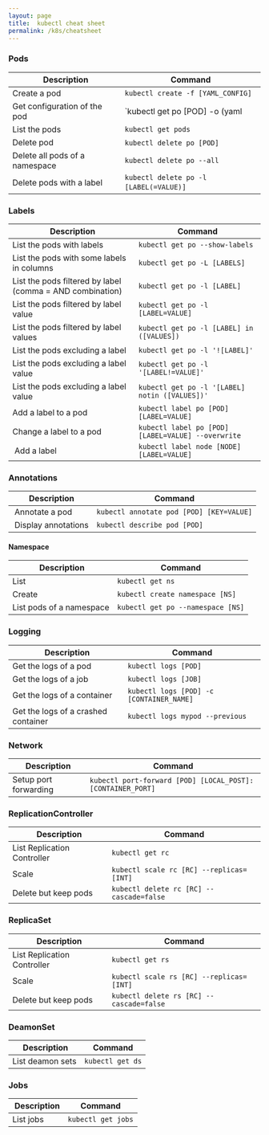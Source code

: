 ```yaml
---
layout: page
title:  kubectl cheat sheet
permalink: /k8s/cheatsheet
---
```


### Pods

| Description | Command |
| ----------- | ------- |
| Create a pod | `kubectl create -f [YAML_CONFIG]` |
| Get configuration of the pod | `kubectl get po [POD] -o (yaml|json)` |
| List the pods | `kubectl get pods` |
| Delete pod | `kubectl delete po [POD]` |
| Delete all pods of a namespace | `kubectl delete po --all` |
| Delete pods with a label | `kubectl delete po -l [LABEL(=VALUE)]` |

### Labels

| Description | Command |
| ----------- | ------- |
| List the pods with labels | `kubectl get po --show-labels` |
| List the pods with some labels in columns | `kubectl get po -L [LABELS]` |
| List the pods filtered by label (comma = AND combination) | `kubectl get po -l [LABEL]` |
| List the pods filtered by label value | `kubectl get po -l [LABEL=VALUE]` |
| List the pods filtered by label values | `kubectl get po -l [LABEL] in ([VALUES])` |
| List the pods excluding a label | `kubectl get po -l '![LABEL]'` |
| List the pods excluding a label value | `kubectl get po -l '[LABEL!=VALUE]'` |
| List the pods excluding a label value | `kubectl get po -l '[LABEL] notin ([VALUES])'`|
| Add a label to a pod | `kubectl label po [POD] [LABEL=VALUE]` |
| Change a label to a pod | `kubectl label po [POD] [LABEL=VALUE] --overwrite` |
| Add a label | `kubectl label node [NODE] [LABEL=VALUE]` |

### Annotations

| Description | Command |
| ----------- | ------- |
| Annotate a pod | `kubectl annotate pod [POD] [KEY=VALUE]` |
| Display annotations | `kubectl describe pod [POD]` |

#### Namespace

| Description | Command |
| ----------- | ------- |
| List | `kubectl get ns` |
| Create | `kubectl create namespace [NS]` |
| List pods of a namespace | `kubectl get po --namespace [NS]` |

### Logging

| Description | Command |
| ----------- | ------- |
| Get the logs of a pod | `kubectl logs [POD]` |
| Get the logs of a job | `kubectl logs [JOB]` |
| Get the logs of a container | `kubectl logs [POD] -c [CONTAINER_NAME]` |
| Get the logs of a crashed container | `kubectl logs mypod --previous` |

### Network

| Description | Command |
| ----------- | ------- |
| Setup port forwarding | `kubectl port-forward [POD] [LOCAL_POST]:[CONTAINER_PORT]` |

### ReplicationController

| Description | Command |
| ----------- | ------- |
| List Replication Controller | `kubectl get rc` |
| Scale | `kubectl scale rc [RC] --replicas=[INT]` |
| Delete but keep pods | `kubectl delete rc [RC] --cascade=false` |

### ReplicaSet

| Description | Command |
| ----------- | ------- |
| List Replication Controller | `kubectl get rs` |
| Scale | `kubectl scale rs [RC] --replicas=[INT]` |
| Delete but keep pods | `kubectl delete rs [RC] --cascade=false` |

### DeamonSet

| Description | Command |
| ----------- | ------- |
| List deamon sets | `kubectl get ds`

### Jobs

| Description | Command |
| ----------- | ------- |
| List jobs | `kubectl get jobs`
